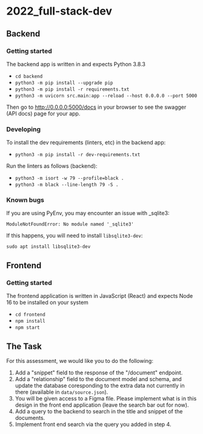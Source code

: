 # 2022_full-stack-dev

## Backend

### Getting started

The backend app is written in and expects Python 3.8.3

- `cd backend`
- `python3 -m pip install --upgrade pip`
- `python3 -m pip install -r requirements.txt`
- `python3 -m uvicorn src.main:app --reload --host 0.0.0.0 --port 5000`

Then go to <http://0.0.0.0:5000/docs> in your browser to see the swagger (API docs) page for your app.

### Developing

To install the dev requirements (linters, etc) in the backend app:

- `python3 -m pip install -r dev-requirements.txt`

Run the linters as follows (backend):

- `python3 -m isort -w 79 --profile=black .`
- `python3 -m black --line-length 79 -S .`

### Known bugs

If you are using PyEnv, you may encounter an issue with _sqlite3:

```
ModuleNotFoundError: No module named '_sqlite3'
```

If this happens, you will need to install `libsqlite3-dev`:

`sudo apt install libsqlite3-dev`

## Frontend

### Getting started

The frontend application is written in JavaScript (React) and expects Node 16 to be installed on your system

- `cd frontend`
- `npm install`
- `npm start`

## The Task

For this assessment, we would like you to do the following:

1. Add a "snippet" field to the response of the "/document" endpoint.
2. Add a "relationship" field to the document model and schema, and update the database coresponding to the extra data not currently in there (available in `data/source.json`).
3. You will be given access to a Figma file. Please implement what is in this design in the front end application (leave the search bar out for now).
4. Add a query to the backend to search in the title and snippet of the documents.
5. Implement front end search via the query you added in step 4.
